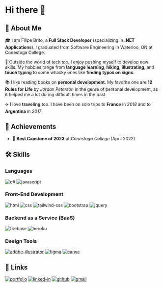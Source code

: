 # Hi there 👋

## 🚀 About Me

🎓 I am Filipe Brito, a **Full Stack Developer** (specializing in **.NET Applications**). I graduated from Software Engineering in Waterloo, ON at Conestoga College.

🎸 Outside the world of tech too, I enjoy pushing myself to develop new skills. My hobbies range from **language learning**, **hiking**, **illustrating**, and **touch typing** to some whacky ones like **finding typos on signs**.

📚 I like reading books on **personal development**. My favorite one are **12 Rules for Life** by _Jordan Peterson_ in the genre of personal development, as it helped me a lot during difficult times in the past.

✈️ I love **traveling** too. I have been on solo trips to **France** in _2018_ and to **Argentina** in _2017_.

## 🏅 Achievements

-   📝 **Best Capstone of 2023** at _Conestoga College_ (April 2022)

## 🛠️ Skills

### Languages

![c#](https://img.shields.io/badge/.NET-3178C6?style=for-the-badge&logo=.net)
![javascript](https://img.shields.io/badge/JavaScript-323330?style=for-the-badge&logo=javascript&logoColor=F7DF1E)

### Front-End Development

![html](https://img.shields.io/badge/HTML5-E34F26?style=for-the-badge&logo=html5&logoColor=white)
![css](https://img.shields.io/badge/CSS3-1572B6?style=for-the-badge&logo=css3&logoColor=white)
![tailwind-css](https://img.shields.io/badge/tailwind_css-06B6D4?style=for-the-badge&logo=tailwind-css&logoColor=white)
![bootstrap](https://img.shields.io/badge/Bootstrap-563D7C?style=for-the-badge&logo=bootstrap&logoColor=white)
![jquery](https://img.shields.io/badge/jQuery-0769AD?style=for-the-badge&logo=jquery&logoColor=white)

### Backend as a Service (BaaS)

![firebase](https://img.shields.io/badge/Firebase-ffaa00?style=for-the-badge&logo=Firebase&logoColor=white)
![heroku](https://img.shields.io/badge/Heroku-430098?style=for-the-badge&logo=heroku&logoColor=white)

### Design Tools

[![adobe-illustrator](https://img.shields.io/badge/adobe_illustrator-470137?style=for-the-badge&logo=adobe-illustrator)](https://www.adobe.com/ca/products/illustrator.html)
[![figma](https://img.shields.io/badge/figma-000000?style=for-the-badge&logo=figma&logoColor=white)](https://www.figma.com/)
[![canva](https://img.shields.io/badge/canva-00C4CC?style=for-the-badge&logo=canva&logoColor=white)](https://www.canva.com/)

## 🔗 Links

[![portfolio](https://img.shields.io/badge/Portfolio-5340ff?style=for-the-badge&logo=Google-chrome&logoColor=white)](https://filipebrito.me/)
[![linked-in](https://img.shields.io/badge/Linked_In-0077B5?style=for-the-badge&logo=LinkedIn&logoColor=white)](https://www.linkedin.com/in/filipenbrito/)
[![github](https://img.shields.io/badge/GitHub-000000?style=for-the-badge&logo=GitHub&logoColor=white)](https://github.com/fnbrito)
[![gmail](https://img.shields.io/badge/Gmail-D14836?style=for-the-badge&logo=Gmail&logoColor=white)](mailto:filipe.nbrito+dev@outlook.com)
<!--[![resume](https://img.shields.io/badge/Resume-4285F4?style=for-the-badge&logo=read-the-docs&logoColor=white)]() -->
<!--
**fnbrito/fnbrito** is a ✨ _special_ ✨ repository because its `README.md` (this file) appears on your GitHub profile.

Here are some ideas to get you started:

- 🔭 I’m currently working on ...
- 🌱 I’m currently learning ...
- 👯 I’m looking to collaborate on ...
- 🤔 I’m looking for help with ...
- 💬 Ask me about ...
- 📫 How to reach me: ...
- 😄 Pronouns: ...
- ⚡ Fun fact: ...
-->
